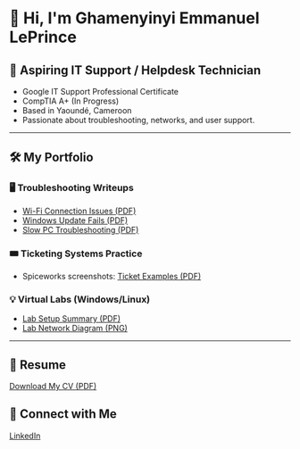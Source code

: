 # 👋 Hi, I'm Ghamenyinyi Emmanuel LePrince

## 🎯 Aspiring IT Support / Helpdesk Technician
- Google IT Support Professional Certificate
- CompTIA A+ (In Progress)
- Based in Yaoundé, Cameroon
- Passionate about troubleshooting, networks, and user support.

---

## 🛠️ My Portfolio
### 🖥️ Troubleshooting Writeups
- [Wi-Fi Connection Issues (PDF)](link)
- [Windows Update Fails (PDF)](link)
- [Slow PC Troubleshooting (PDF)](link)

### 🎟️ Ticketing Systems Practice
- Spiceworks screenshots: [Ticket Examples (PDF)](link)

### 💡 Virtual Labs (Windows/Linux)
- [Lab Setup Summary (PDF)](link)
- [Lab Network Diagram (PNG)](link)

---

## 📄 Resume
[Download My CV (PDF)](https://github.com/leprincenyinyi/resume-cv/blob/main/CV%20Ghamenyinyi%20IT%20Support.pdf)

## 🔗 Connect with Me
[LinkedIn](https://www.linkedin.com/in/ghamenyinyi/)
